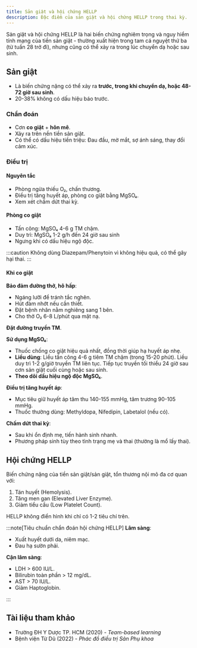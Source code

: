 ```yaml
---
title: Sản giật và hội chứng HELLP
description: Đặc điểm của sản giật và hội chứng HELLP trong thai kỳ.
---
```


Sản giật và hội chứng HELLP là hai biến chứng nghiêm trọng và nguy hiểm tính mạng của tiền sản giật - thường xuất hiện trong tam cá nguyệt thứ ba (từ tuần 28 trở đi), nhưng cũng có thể xảy ra trong lúc chuyển dạ hoặc sau sinh.

## Sản giật

- Là biến chứng nặng có thể xảy ra **trước, trong khi chuyển dạ, hoặc 48-72 giờ sau sinh**.
- 20-38% không có dấu hiệu báo trước.

### Chẩn đoán

- Cơn **co giật** + **hôn mê**.
- Xảy ra trên nền tiền sản giật.
- Có thể có dấu hiệu tiền triệu: Đau đầu, mờ mắt, sợ ánh sáng, thay đổi cảm xúc.

### Điều trị

#### Nguyên tắc

- Phòng ngừa thiếu O₂, chấn thương.
- Điều trị tăng huyết áp, phòng co giật bằng MgSO₄.
- Xem xét chấm dứt thai kỳ.

#### Phòng co giật

- Tấn công: MgSO₄ 4-6 g TM chậm.
- Duy trì: MgSO₄ 1-2 g/h đến 24 giờ sau sinh
- Ngưng khi có dấu hiệu ngộ độc.

:::caution
Không dùng Diazepam/Phenytoin vì không hiệu quả, có thể gây hại thai.
:::

#### Khi co giật

**Bảo đảm đường thở, hô hấp**:

- Ngáng lưỡi để tránh tắc nghẽn.
- Hút đàm nhớt nếu cần thiết.
- Đặt bệnh nhân nằm nghiêng sang 1 bên.
- Cho thở O₂ 6-8 L/phút qua mặt nạ.

**Đặt đường truyền TM**.

**Sử dụng MgSO₄**:

- Thuốc chống co giật hiệu quả nhất, đồng thời giúp hạ huyết áp nhẹ.
- **Liều dùng**: Liều tấn công 4-6 g tiêm TM chậm (trong 15-20 phút). Liều duy trì 1-2 g/giờ truyền TM liên tục. Tiếp tục truyền tối thiểu 24 giờ sau cơn sản giật cuối cùng hoặc sau sinh.
- **Theo dõi dấu hiệu ngộ độc MgSO₄**.

**Điều trị tăng huyết áp**:

- Mục tiêu giữ huyết áp tâm thu 140-155 mmHg, tâm trương 90-105 mmHg.
- Thuốc thường dùng: Methyldopa, Nifedipin, Labetalol (nếu có).

**Chấm dứt thai kỳ**:

- Sau khi ổn định mẹ, tiến hành sinh nhanh.
- Phương pháp sinh tùy theo tình trạng mẹ và thai (thường là mổ lấy thai).

## Hội chứng HELLP

Biến chứng nặng của tiền sản giật/sản giật, tổn thương nội mô đa cơ quan với:

1. Tán huyết (Hemolysis).
2. Tăng men gan (Elevated Liver Enzyme).
3. Giảm tiểu cầu (Low Platelet Count).

HELLP không điển hình khi chỉ có 1-2 tiêu chí trên.

:::note[Tiêu chuẩn chẩn đoán hội chứng HELLP]
**Lâm sàng**:

- Xuất huyết dưới da, niêm mạc.
- Đau hạ sườn phải.

**Cận lâm sàng**:

- LDH > 600 IU/L.
- Bilirubin toàn phần > 12 mg/dL.
- AST > 70 IU/L.
- Giảm Haptoglobin.

:::

## Tài liệu tham khảo

- Trường ĐH Y Dược TP. HCM (2020) - _Team-based learning_
- Bệnh viện Từ Dũ (2022) - _Phác đồ điều trị Sản Phụ khoa_
